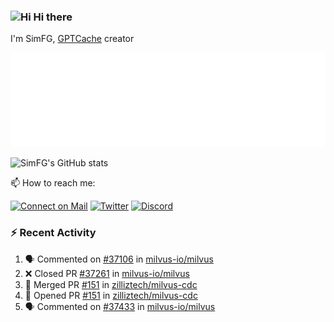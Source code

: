 ### <img src='https://qpluspicture.oss-cn-beijing.aliyuncs.com/6LjjQA/Hi.gif' alt='Hi' width="24"/> Hi there

I'm SimFG, [GPTCache](https://github.com/zilliztech/GPTCache) creator

![Metrics 👋](/metrics.plugin.followup.user.svg)

![SimFG's GitHub stats](https://github-readme-stats.vercel.app/api?username=SimFG&show_icons=true&theme=radical&count_private=true)

📫 How to reach me:

[![Connect on Mail](https://img.shields.io/badge/Ask%20me-anything-1abc9c.svg)](mailto:1142838399@qq.com)
[![Twitter](https://img.shields.io/twitter/follow/FogSim?style=social)](https://twitter.com/FogSim)
[![Discord](https://img.shields.io/discord/1092648432495251507?label=Discord&logo=discord)](https://discord.gg/Q8C6WEjSWV)

### :zap: Recent Activity

<!--START_SECTION:activity-->
1. 🗣 Commented on [#37106](https://github.com/milvus-io/milvus/issues/37106) in [milvus-io/milvus](https://github.com/milvus-io/milvus)
2. ❌ Closed PR [#37261](https://github.com/milvus-io/milvus/pull/37261) in [milvus-io/milvus](https://github.com/milvus-io/milvus)
3. 🎉 Merged PR [#151](https://github.com/zilliztech/milvus-cdc/pull/151) in [zilliztech/milvus-cdc](https://github.com/zilliztech/milvus-cdc)
4. 💪 Opened PR [#151](https://github.com/zilliztech/milvus-cdc/pull/151) in [zilliztech/milvus-cdc](https://github.com/zilliztech/milvus-cdc)
5. 🗣 Commented on [#37433](https://github.com/milvus-io/milvus/issues/37433) in [milvus-io/milvus](https://github.com/milvus-io/milvus)
<!--END_SECTION:activity-->

